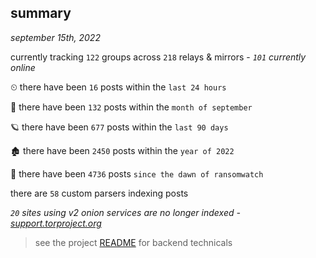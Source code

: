 
## summary
_september 15th, 2022_

currently tracking `122` groups across `218` relays & mirrors - _`101` currently online_

⏲ there have been `16` posts within the `last 24 hours`

🦈 there have been `132` posts within the `month of september`

🪐 there have been `677` posts within the `last 90 days`

🏚 there have been `2450` posts within the `year of 2022`

🦕 there have been `4736` posts `since the dawn of ransomwatch`

there are `58` custom parsers indexing posts

_`20` sites using v2 onion services are no longer indexed - [support.torproject.org](https://support.torproject.org/onionservices/v2-deprecation/)_

> see the project [README](https://github.com/joshhighet/ransomwatch#ransomwatch--) for backend technicals
